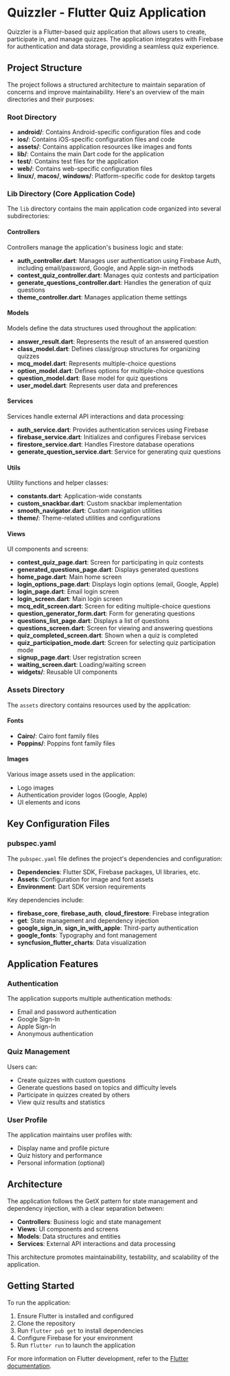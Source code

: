 # Quizzler - Flutter Quiz Application

Quizzler is a Flutter-based quiz application that allows users to create, participate in, and manage quizzes. The application integrates with Firebase for authentication and data storage, providing a seamless quiz experience.

## Project Structure

The project follows a structured architecture to maintain separation of concerns and improve maintainability. Here's an overview of the main directories and their purposes:

### Root Directory

- **android/**: Contains Android-specific configuration files and code
- **ios/**: Contains iOS-specific configuration files and code
- **assets/**: Contains application resources like images and fonts
- **lib/**: Contains the main Dart code for the application
- **test/**: Contains test files for the application
- **web/**: Contains web-specific configuration files
- **linux/**, **macos/**, **windows/**: Platform-specific code for desktop targets

### Lib Directory (Core Application Code)

The `lib` directory contains the main application code organized into several subdirectories:

#### Controllers

Controllers manage the application's business logic and state:

- **auth_controller.dart**: Manages user authentication using Firebase Auth, including email/password, Google, and Apple sign-in methods
- **contest_quiz_controller.dart**: Manages quiz contests and participation
- **generate_questions_controller.dart**: Handles the generation of quiz questions
- **theme_controller.dart**: Manages application theme settings

#### Models

Models define the data structures used throughout the application:

- **answer_result.dart**: Represents the result of an answered question
- **class_model.dart**: Defines class/group structures for organizing quizzes
- **mcq_model.dart**: Represents multiple-choice questions
- **option_model.dart**: Defines options for multiple-choice questions
- **question_model.dart**: Base model for quiz questions
- **user_model.dart**: Represents user data and preferences

#### Services

Services handle external API interactions and data processing:

- **auth_service.dart**: Provides authentication services using Firebase
- **firebase_service.dart**: Initializes and configures Firebase services
- **firestore_service.dart**: Handles Firestore database operations
- **generate_question_service.dart**: Service for generating quiz questions

#### Utils

Utility functions and helper classes:

- **constants.dart**: Application-wide constants
- **custom_snackbar.dart**: Custom snackbar implementation
- **smooth_navigator.dart**: Custom navigation utilities
- **theme/**: Theme-related utilities and configurations

#### Views

UI components and screens:

- **contest_quiz_page.dart**: Screen for participating in quiz contests
- **generated_questions_page.dart**: Displays generated questions
- **home_page.dart**: Main home screen
- **login_options_page.dart**: Displays login options (email, Google, Apple)
- **login_page.dart**: Email login screen
- **login_screen.dart**: Main login screen
- **mcq_edit_screen.dart**: Screen for editing multiple-choice questions
- **question_generator_form.dart**: Form for generating questions
- **questions_list_page.dart**: Displays a list of questions
- **questions_screen.dart**: Screen for viewing and answering questions
- **quiz_completed_screen.dart**: Shown when a quiz is completed
- **quiz_participation_mode.dart**: Screen for selecting quiz participation mode
- **signup_page.dart**: User registration screen
- **waiting_screen.dart**: Loading/waiting screen
- **widgets/**: Reusable UI components

### Assets Directory

The `assets` directory contains resources used by the application:

#### Fonts

- **Cairo/**: Cairo font family files
- **Poppins/**: Poppins font family files

#### Images

Various image assets used in the application:

- Logo images
- Authentication provider logos (Google, Apple)
- UI elements and icons

## Key Configuration Files

### pubspec.yaml

The `pubspec.yaml` file defines the project's dependencies and configuration:

- **Dependencies**: Flutter SDK, Firebase packages, UI libraries, etc.
- **Assets**: Configuration for image and font assets
- **Environment**: Dart SDK version requirements

Key dependencies include:

- **firebase_core**, **firebase_auth**, **cloud_firestore**: Firebase integration
- **get**: State management and dependency injection
- **google_sign_in**, **sign_in_with_apple**: Third-party authentication
- **google_fonts**: Typography and font management
- **syncfusion_flutter_charts**: Data visualization

## Application Features

### Authentication

The application supports multiple authentication methods:

- Email and password authentication
- Google Sign-In
- Apple Sign-In
- Anonymous authentication

### Quiz Management

Users can:

- Create quizzes with custom questions
- Generate questions based on topics and difficulty levels
- Participate in quizzes created by others
- View quiz results and statistics

### User Profile

The application maintains user profiles with:

- Display name and profile picture
- Quiz history and performance
- Personal information (optional)

## Architecture

The application follows the GetX pattern for state management and dependency injection, with a clear separation between:

- **Controllers**: Business logic and state management
- **Views**: UI components and screens
- **Models**: Data structures and entities
- **Services**: External API interactions and data processing

This architecture promotes maintainability, testability, and scalability of the application.

## Getting Started

To run the application:

1. Ensure Flutter is installed and configured
2. Clone the repository
3. Run `flutter pub get` to install dependencies
4. Configure Firebase for your environment
5. Run `flutter run` to launch the application

For more information on Flutter development, refer to the [Flutter documentation](https://docs.flutter.dev/).